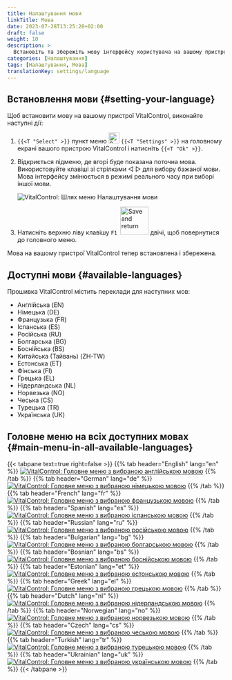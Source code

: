 ```yaml
---
title: Налаштування мови
linkTitle: Мова
date: 2023-07-28T13:25:28+02:00
draft: false
weight: 10
description: >
  Встановіть та збережіть мову інтерфейсу користувача на вашому пристрої VitalControl.
categories: [Налаштування]
tags: [Налаштування, Мова]
translationKey: settings/language
---
```

## Встановлення мови {#setting-your-language}

Щоб встановити мову на вашому пристрої VitalControl, виконайте наступні дії:

1. `{{<T "Select" >}}` пункт меню <img src="/icons/gear.svg" width="25" align="bottom" alt="Settings" /> `{{<T "Settings" >}}` на головному екрані вашого пристрою VitalControl і натисніть `{{<T "Ok" >}}`.

1. Відкриється підменю, де вгорі буде показана поточна мова. Використовуйте клавіші зі стрілками ◁ ▷ для вибору бажаної мови. Мова інтерфейсу змінюється в режимі реального часу при виборі іншої мови.

   ![VitalControl: Шлях меню Налаштування мови](../images/select-lang.png "Встановлення мови")

1. Натисніть верхню ліву клавішу `F1` &nbsp;<img src="/icons/footer/save_exit.svg" width="65" align="bottom" alt="Save and return" /> двічі, щоб повернутися до головного меню.

Мова на вашому пристрої VitalControl тепер встановлена і збережена.

## Доступні мови {#available-languages}

Прошивка VitalControl містить переклади для наступних мов:

- Англійська (EN)
- Німецька (DE)
- Французька (FR)
- Іспанська (ES)
- Російська (RU)
- Болгарська (BG)
- Боснійська (BS)
- Китайська (Тайвань) (ZH-TW)
- Естонська (ET)
- Фінська (FI)
- Грецька (EL)
- Нідерландська (NL)
- Норвезька (NO)
- Чеська (CS)
- Турецька (TR)
- Українська (UK)

## Головне меню на всіх доступних мовах {#main-menu-in-all-available-languages}

{{< tabpane text=true right=false >}}
  {{% tab header="English" lang="en" %}}
[![VitalControl: Головне меню з вибраною англійською мовою](/images/homescreen/english.png "Main menu English")](/en/demo/ "Demo app VitalControl (EN)")
  {{% /tab %}}
  {{% tab header="German" lang="de" %}}
[![VitalControl: Головне меню з вибраною німецькою мовою](/images/homescreen/german.png "Main menu German")](/demo/ "Demo app VitalControl (DE)")
  {{% /tab %}}
  {{% tab header="French" lang="fr" %}}
[![VitalControl: Головне меню з вибраною французькою мовою](/images/homescreen/french.png "Main menu French")](/fr/demo/ "Demo app VitalControl (FR)")
  {{% /tab %}}
  {{% tab header="Spanish" lang="es" %}}
[![VitalControl: Головне меню з вибраною іспанською мовою](/images/homescreen/spanish.png "Main menu Spanish")](/es/demo/ "Demo app VitalControl (ES)")
  {{% /tab %}}
  {{% tab header="Russian" lang="ru" %}}
[![VitalControl: Головне меню з вибраною російською мовою](/images/homescreen/russian.png "Main menu Russian")](/ru/demo/ "Demo app VitalControl (RU)")
  {{% /tab %}}
  {{% tab header="Bulgarian" lang="bg" %}}
[![VitalControl: Головне меню з вибраною болгарською мовою](/images/homescreen/bulgarian.png "Main menu Bulgarian")](/bg/demo/ "Demo app VitalControl (BG)")
  {{% /tab %}}
  {{% tab header="Bosnian" lang="bs" %}}
[![VitalControl: Головне меню з вибраною боснійською мовою](/images/homescreen/bosnian.png "Main menu Bosnian")](/uk/demo/ "Demo app VitalControl (BS)")
  {{% /tab %}}
  {{% tab header="Estonian" lang="et" %}}
[![VitalControl: Головне меню з вибраною естонською мовою](/images/homescreen/estonian.png "Main menu Estonian")](/et/demo/ "Demo app VitalControl (ET)")
  {{% /tab %}}
  {{% tab header="Greek" lang="el" %}}
[![VitalControl: Головне меню з вибраною грецькою мовою](/images/homescreen/greek.png "Main menu Greek")](/el/demo/ "Demo app VitalControl (EL)")
  {{% /tab %}}
  {{% tab header="Dutch" lang="nl" %}}
[![VitalControl: Головне меню з вибраною нідерландською мовою](/images/homescreen/dutch.png "Main menu Dutch")](/nl/demo/ "Demo app VitalControl (NL)")
  {{% /tab %}}
  {{% tab header="Norwegian" lang="no" %}}
[![VitalControl: Головне меню з вибраною норвезькою мовою](/images/homescreen/norwegian.png "Main menu Norwegian")](/no/demo/ "Demo app VitalControl (NO)")
  {{% /tab %}}
  {{% tab header="Czech" lang="cs" %}}
[![VitalControl: Головне меню з вибраною чеською мовою](/images/homescreen/czech.png "Main menu Czech")](/cs/demo/ "Demo app VitalControl (CS)")
  {{% /tab %}}
  {{% tab header="Turkish" lang="tr" %}}
[![VitalControl: Головне меню з вибраною турецькою мовою](/images/homescreen/turkish.png "Main menu Turkish")](/tr/demo/ "Demo app VitalControl (TR)")
  {{% /tab %}}
  {{% tab header="Ukrainian" lang="uk" %}}
[![VitalControl: Головне меню з вибраною українською мовою](/images/homescreen/ukrainian.png "Main menu Ukrainian")](/uk/demo/ "Demo app VitalControl (UK)")
  {{% /tab %}}
{{< /tabpane >}}


